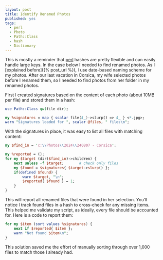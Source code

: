 ```yaml
---
layout: post
title: Identify Renamed Photos
published: yes
tags:
  - perl
  - Photo
  - Path::Class
  - hash
  - Dictionary
---
```

This is mostly a reminder that [perl][1] hashes are pretty flexible and can easily handle large keys. In the case below I needed to find renamed photos. As I [explained before]({% post_url  %}), I use date-based naming scheme for my photos. After our last vacation in Corsica, my wife selected photos before I renamed them, so I needed to find photos from her folder in my renamed photos.

First I created signatures based on the content of each photo (about 10MB per file) and stored them in a hash:

```perl
use Path::Class qw(file dir);

my %signatures = map { scalar file($_)->slurp() => $_ } <*.jpg>;
warn "Signatures loaded for ", scalar @files, " files\n";
```

With the signatures in place, it was easy to list all files with matching content:

```perl
my $find_in = 'c:\\Photos\\2024\\240807 - Corsica';

my %reported = ();
for my $target (dir($find_in)->children) {
    next unless -f $target;       # check only files
    my $found = $signatures{ $target->slurp() };
    if(defined $found) {
        warn $target, "\n";
        $reported{ $found } = 1;
    }
}
```

This will report all renamed files that were found in her selection. You'll notice I track found files in a hash to cross-check for any missing items. This helped me validate my script, as ideally, every file should be accounted for. Here is a code to report them:

```perl
for my $item (sort values %signatures) {
    next if $reported{ $item };
    warn "Not found $item\n";
}
```

This solution saved me the effort of manually sorting through over 1,000 files to match those I already had.

[1]: https://www.perl.org/